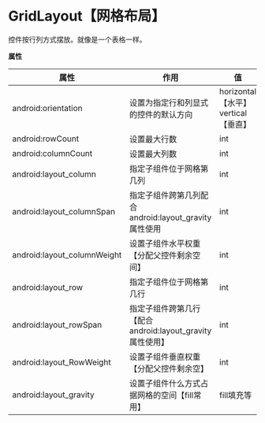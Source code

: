 # GridLayout【网格布局】

控件按行列方式摆放。就像是一个表格一样。

**属性**

| 属性                        | 作用                                                     | 值                                 |
| --------------------------- | -------------------------------------------------------- | ---------------------------------- |
| android:orientation         | 设置为指定行和列显式的控件的默认方向                     | horizontal【水平】vertical【垂直】 |
| android:rowCount            | 设置最大行数                                             | int                                |
| android:columnCount         | 设置最大列数                                             | int                                |
| android:layout_column       | 指定子组件位于网格第几列                                 | int                                |
| android:layout_columnSpan   | 指定子组件跨第几列配合android:layout_gravity属性使用     | int                                |
| android:layout_columnWeight | 设置子组件水平权重【分配父控件剩余空间】                 | int                                |
| android:layout_row          | 指定子组件位于网格第几行                                 | int                                |
| android:layout_rowSpan      | 指定子组件跨第几行【配合android:layout_gravity属性使用】 | int                                |
| android:layout_RowWeight    | 设置子组件垂直权重【分配父控件剩余空】                   | int                                |
| android:layout_gravity      | 设置子组件什么方式占据网格的空间【fill常用】             | fill填充等                         |